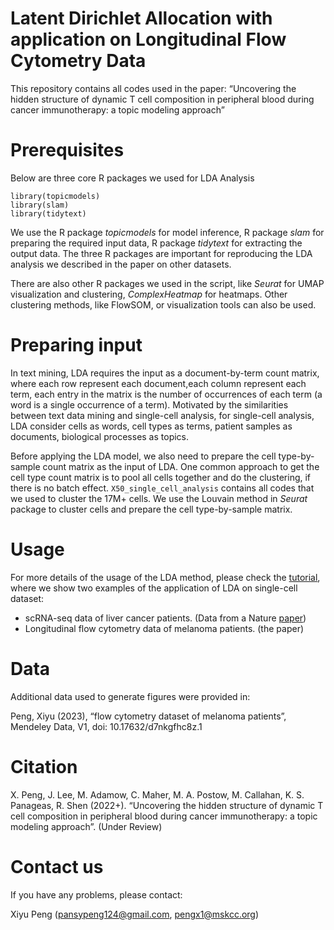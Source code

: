 Latent Dirichlet Allocation with application on Longitudinal Flow Cytometry Data
=======

This repository contains all codes used in the paper: 
“Uncovering the hidden structure of dynamic T cell
composition in peripheral blood during cancer immunotherapy: a topic modeling
approach”

# Prerequisites

Below are three core R packages we used for LDA Analysis

```
library(topicmodels)
library(slam)
library(tidytext)
```

We use the R package *topicmodels* for model inference, R package *slam* for preparing the required input data, R package *tidytext* for extracting the output data. 
The three R packages are important for reproducing the LDA analysis we described in the paper on other datasets. 

There are also other R packages we used in the script, like *Seurat* for UMAP visualization and clustering, *ComplexHeatmap* for heatmaps. 
Other clustering methods, like FlowSOM, or visualization tools can also be used.


# Preparing input

In text mining, LDA requires the input as a document-by-term count matrix, where each row represent each document,each column represent each term, each entry in the matrix is the number of occurrences of each term (a word is a single occurrence of a term). Motivated by the similarities between text data mining and single-cell analysis, for single-cell analysis, LDA consider cells as words, cell types as terms, patient samples as documents, biological processes as topics.

Before applying the LDA model, we also need to prepare the cell type-by-sample count matrix as the input of LDA. 
One common approach to get the cell type count matrix is to pool all cells together and do the clustering, if there is no batch effect. 
`X50_single_cell_analysis` contains all codes that we used to cluster the 17M+ cells.
We use the Louvain method in *Seurat* package to cluster cells and prepare the cell type-by-sample matrix. 


# Usage

For more details of the usage of the LDA method,
please check the [tutorial](https://xiyupeng.github.io/LDA_examples/), where we show two examples of the 
application of LDA on single-cell dataset:

- scRNA-seq data of liver cancer patients. (Data from a Nature [paper](https://www.nature.com/articles/s41586-022-05400-x#Bib1))
- Longitudinal flow cytometry data of melanoma patients. (the paper)

# Data

Additional data used to generate figures were provided in:

Peng, Xiyu (2023), “flow cytometry dataset of melanoma patients”, Mendeley Data, V1, doi: 10.17632/d7nkgfhc8z.1

# Citation

X. Peng, J. Lee, M. Adamow, C. Maher, M. A. Postow, M. Callahan, K. S.
Panageas, R. Shen (2022+). “Uncovering the hidden structure of dynamic T cell
composition in peripheral blood during cancer immunotherapy: a topic modeling
approach”. (Under Review)

# Contact us

If you have any problems, please contact:

Xiyu Peng (pansypeng124@gmail.com, pengx1@mskcc.org)

